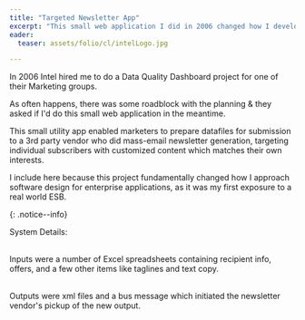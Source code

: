 ```yaml
---
title: "Targeted Newsletter App"
excerpt: "This small web application I did in 2006 changed how I develop software."
eader: 
  teaser: assets/folio/cl/intelLogo.jpg

---
```


In 2006 Intel hired me to do a Data Quality Dashboard project for one of their Marketing groups.  

As often happens, there was some roadblock with the planning & they asked if I'd do this small web application in the meantime.

 


This small utility app enabled marketers to prepare datafiles for submission to a 3rd party vendor who did mass-email newsletter generation, targeting individual subscribers with customized content which matches their own interests. 

I include here because this project fundamentally changed how I approach software design for enterprise applications, as it was my first exposure to a real world ESB. 


{: .notice--info}
<div>
System Details:<br><br>

Inputs were a number of Excel spreadsheets containing recipient info, offers, and a few other items like taglines and text copy. <br><br>

Outputs were xml files and a bus message which initiated the newsletter vendor's pickup of the new output.  <br><br>
</div>